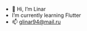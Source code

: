 - 👋 Hi, I’m Linar
-  I’m currently learning Flutter
- 📫 glinar94@mail.ru

<!---
glin94/glin94 is a ✨ special ✨ repository because its `README.md` (this file) appears on your GitHub profile.
You can click the Preview link to take a look at your changes.
--->

